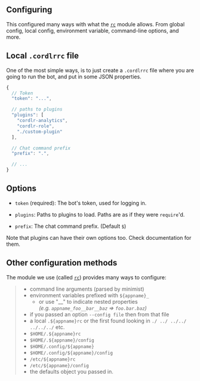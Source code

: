 ## Configuring

This configured many ways with what the [`rc`](https://npmjs.com/rc) module allows.  From global config, local config, environment variable, command-line options, and more.

## Local `.cordlrrc` file

One of the most simple ways, is to just create a `.cordlrrc` file where you are going to run the bot, and put in some JSON properties.

```js
{
  // Token
  "token": "...",

  // paths to plugins
  "plugins": [
    "cordlr-analytics",
    "cordlr-role",
    "./custom-plugin"
  ],

  // Chat command prefix
  "prefix": ".",

  // ...
}
```

## Options

 - `token` (required): The bot's token, used for logging in.

 - `plugins`: Paths to plugins to load.  Paths are as if they were `require`'d.

 - `prefix`: The chat command prefix. (Default `$`)

Note that plugins can have their own options too.  Check documentation for them.

## Other configuration methods

The module we use (called [`rc`](https://npmjs.com/rc)) provides many ways to configure:

>  * command line arguments (parsed by minimist)
>  * environment variables prefixed with `${appname}_`
>    * or use "\_\_" to indicate nested properties <br/> _(e.g. `appname_foo__bar__baz` => `foo.bar.baz`)_
>  * if you passed an option `--config file` then from that file
>  * a local `.${appname}rc` or the first found looking in `./ ../ ../../ ../../../` etc.
>  * `$HOME/.${appname}rc`
>  * `$HOME/.${appname}/config`
>  * `$HOME/.config/${appname}`
>  * `$HOME/.config/${appname}/config`
>  * `/etc/${appname}rc`
>  * `/etc/${appname}/config`
>  * the defaults object you passed in.
